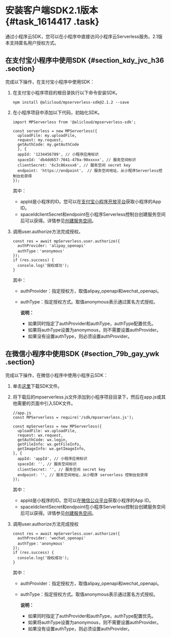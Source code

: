 # 安装客户端SDK2.1版本 {#task_1614417 .task}

通过小程序云SDK，您可以在小程序中直接访问小程序云Serverless服务。2.1版本支持匿名用户授权方式。

## 在支付宝小程序中使用SDK {#section_kdy_jvc_h36 .section}

完成以下操作，在支付宝小程序中使用SDK：

1.  在支付宝小程序项目的根目录执行以下命令安装SDK。 

    ``` {#codeblock_ngn_0es_fmj}
    npm install @alicloud/mpserverless-sdk@2.1.2 --save
    ```

2.  在小程序项目中添加以下代码，初始化SDK。 

    ``` {#codeblock_lx1_qi7_gz4}
    import MPServerless from '@alicloud/mpserverless-sdk';
    
    const serverless = new MPServerless({
      uploadFile: my.uploadFile,
      request: my.request, 
      getAuthCode: my.getAuthCode 
      }, {
      appId: '1234456789', // 小程序应用标识
      spaceId: 'db4dd657-7041-470a-90xxxxx', // 服务空间标识
      clientSecret: '6c3c86xxxx6', // 服务空间 secret key
      endpoint: 'https://endpoint'， // 服务空间地址，从小程序Serverless控制台处获得
    });
    ```

    其中：

    -   appId是小程序的ID。您可以在[支付宝小程序开放平台](https://openhome.alipay.com/mini/dev/list)获取小程序的App ID。
    -   spaceIdclientSecret和endpoint在小程序Serverless控制台创建服务空间后可以获得。详情参见[创建服务空间](cn.zh-CN/小程序Serverless开发指南/服务空间管理/创建服务空间.md#)。
3.  调用user.authorize方法完成授权。 

    ``` {#codeblock_4v6_kv5_nvq}
    const res = await mpServerless.user.authorize({
      authProvider: 'alipay_openapi'
      authType：'anonymous'
    });
    if (res.success) {
      console.log('授权成功');
    }
    ```

    其中：

    -   authProvider：指定授权方，取值alipay\_openapi和wechat\_openapi。
    -   authType：指定授权方式。取值anonymous表示通过匿名方式授权。

        **说明：** 

        -   如果同时指定了authProvider和authType，authType配置优先。
        -   如果将authType设置为anonymous，则不需要设置authProvider。
        -   如果没有设置authType，则必须设置authProvider。

## 在微信小程序中使用SDK {#section_79b_gay_ywk .section}

完成以下操作，在微信小程序中使用小程序云SDK：

1.  单击[这里](https://mpserverless-sdk.oss-cn-shanghai.aliyuncs.com/2.1.2/mpserverless.js)下载SDK文件。
2.  将下载后的mpserverless.js文件添加到小程序项目目录下，然后在app.js或其他需要的页面中引入SDK文件。 

    ``` {#codeblock_mbw_bpn_p5d}
    //app.js
    const MPServerless = require('/sdk/mpserverless.js');
    
    const mpServerless = new MPServerless({
      uploadFile: wx.uploadFile,
      request: wx.request,
      getAuthCode: wx.login,
      getFileInfo: wx.getFileInfo,
      getImageInfo: wx.getImageInfo,
    }, {
      appId: 'appId', // 小程序应用标识
      spaceId: '', // 服务空间标识
      clientSecret: '', // 服务空间 secret key
      endpoint: '', // 服务空间地址，从小程序 serverless 控制台处获得
    });
    ```

    其中：

    -   appId是小程序的ID。您可以在[微信公众平台](https://mp.weixin.qq.com)获取小程序的App ID。
    -   spaceIdclientSecret和endpoint在小程序Serverless控制台创建服务空间后可以获得。详情参见[创建服务空间](cn.zh-CN/小程序Serverless开发指南/服务空间管理/创建服务空间.md#)。
3.  调用user.authorize方法完成授权 

    ``` {#codeblock_vo3_bpl_ewz}
    const res = await mpServerless.user.authorize({
      authProvider: 'wechat_openapi'
      authType：'anonymous'
    });
    if (res.success) {
      console.log('授权成功');
    }
    ```

    其中：

    -   authProvider：指定授权方，取值alipay\_openapi和wechat\_openapi。
    -   authType：指定授权方式。取值anonymous表示通过匿名方式授权。

        **说明：** 

        -   如果同时指定了authProvider和authType，authType配置优先。
        -   如果将authType设置为anonymous，则不需要设置authProvider。
        -   如果没有设置authType，则必须设置authProvider。

